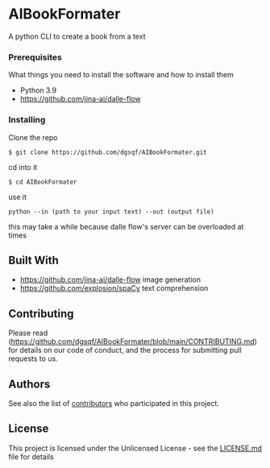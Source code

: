 # AIBookFormater

A python CLI to create a book from a text


### Prerequisites

What things you need to install the software and how to install them

- Python 3.9
- https://github.com/jina-ai/dalle-flow


### Installing



Clone the repo

```
$ git clone https://github.com/dgsqf/AIBookFormater.git
```

cd into it

```
$ cd AIBookFormater
```

use it

```
python --in (path to your input text) --out (output file)
```

this may take a while because dalle flow's server can be overloaded at times





## Built With

* https://github.com/jina-ai/dalle-flow image generation
* https://github.com/explosion/spaCy text comprehension


## Contributing

Please read (https://github.com/dgsqf/AIBookFormater/blob/main/CONTRIBUTING.md) for details on our code of conduct, and the process for submitting pull requests to us.



## Authors



See also the list of [contributors](https://github.com/dgsqef/AIBookFormater/contributors) who participated in this project.

## License

This project is licensed under the Unlicensed License - see the [LICENSE.md](LICENSE.md) file for details


